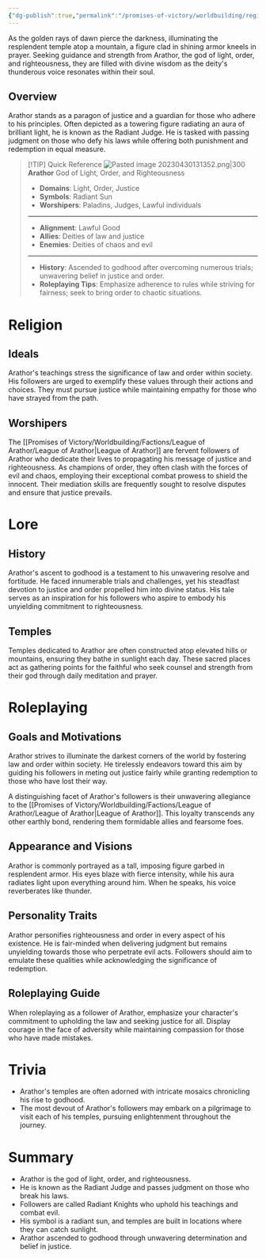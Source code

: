 ```yaml
---
{"dg-publish":true,"permalink":"/promises-of-victory/worldbuilding/regions/arathor/","noteIcon":"Deity","created":"2023-04-29T23:26:52.555+02:00","updated":"2023-04-30T13:13:57.046+02:00"}
---
```



As the golden rays of dawn pierce the darkness, illuminating the resplendent temple atop a mountain, a figure clad in shining armor kneels in prayer. Seeking guidance and strength from Arathor, the god of light, order, and righteousness, they are filled with divine wisdom as the deity's thunderous voice resonates within their soul.

## Overview
Arathor stands as a paragon of justice and a guardian for those who adhere to his principles. Often depicted as a towering figure radiating an aura of brilliant light, he is known as the Radiant Judge. He is tasked with passing judgment on those who defy his laws while offering both punishment and redemption in equal measure.

> [!TIP] Quick Reference
> ![Pasted image 20230430131352.png|300](/img/user/Pasted%20image%2020230430131352.png)
> **Arathor** 
>  God of Light, Order, and Righteousness
>- **Domains**: Light, Order, Justice
>- **Symbols**: Radiant Sun
>- **Worshipers**: Paladins, Judges, Lawful individuals
> ____
>- **Alignment**: Lawful Good
>- **Allies**: Deities of law and justice
>- **Enemies**: Deities of chaos and evil
>____
>-  **History**: Ascended to godhood after overcoming numerous trials; unwavering belief in justice and order.
>- **Roleplaying Tips**: Emphasize adherence to rules while striving for fairness; seek to bring order to chaotic situations.

# Religion
## Ideals
Arathor's teachings stress the significance of law and order within society. His followers are urged to exemplify these values through their actions and choices. They must pursue justice while maintaining empathy for those who have strayed from the path.

## Worshipers
The [[Promises of Victory/Worldbuilding/Factions/League of Arathor/League of Arathor\|League of Arathor]] are fervent followers of Arathor who dedicate their lives to propagating his message of justice and righteousness. As champions of order, they often clash with the forces of evil and chaos, employing their exceptional combat prowess to shield the innocent. Their mediation skills are frequently sought to resolve disputes and ensure that justice prevails.

# Lore
## History
Arathor's ascent to godhood is a testament to his unwavering resolve and fortitude. He faced innumerable trials and challenges, yet his steadfast devotion to justice and order propelled him into divine status. His tale serves as an inspiration for his followers who aspire to embody his unyielding commitment to righteousness.

## Temples
Temples dedicated to Arathor are often constructed atop elevated hills or mountains, ensuring they bathe in sunlight each day. These sacred places act as gathering points for the faithful who seek counsel and strength from their god through daily meditation and prayer.

# Roleplaying
## Goals and Motivations
Arathor strives to illuminate the darkest corners of the world by fostering law and order within society. He tirelessly endeavors toward this aim by guiding his followers in meting out justice fairly while granting redemption to those who have lost their way.

A distinguishing facet of Arathor's followers is their unwavering allegiance to the [[Promises of Victory/Worldbuilding/Factions/League of Arathor/League of Arathor\|League of Arathor]]. This loyalty transcends any other earthly bond, rendering them formidable allies and fearsome foes.

## Appearance and Visions
Arathor is commonly portrayed as a tall, imposing figure garbed in resplendent armor. His eyes blaze with fierce intensity, while his aura radiates light upon everything around him. When he speaks, his voice reverberates like thunder.

## Personality Traits
Arathor personifies righteousness and order in every aspect of his existence. He is fair-minded when delivering judgment but remains unyielding towards those who perpetrate evil acts. Followers should aim to emulate these qualities while acknowledging the significance of redemption.

## Roleplaying Guide
When roleplaying as a follower of Arathor, emphasize your character's commitment to upholding the law and seeking justice for all. Display courage in the face of adversity while maintaining compassion for those who have made mistakes.

# Trivia
- Arathor's temples are often adorned with intricate mosaics chronicling his rise to godhood.
- The most devout of Arathor's followers may embark on a pilgrimage to visit each of his temples, pursuing enlightenment throughout the journey.

# Summary
- Arathor is the god of light, order, and righteousness.
- He is known as the Radiant Judge and passes judgment on those who break his laws.
- Followers are called Radiant Knights who uphold his teachings and combat evil.
- His symbol is a radiant sun, and temples are built in locations where they can catch sunlight.
- Arathor ascended to godhood through unwavering determination and belief in justice.



